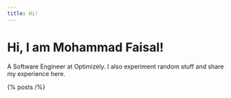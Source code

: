 ```yaml
---
title: Hi!
---
```


# Hi, I am Mohammad Faisal!

A Software Engineer at Optimizely. I also experiment random stuff and share my experience here.

{% posts /%}
